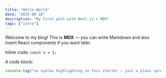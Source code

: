 ```yaml
---
title: "Hello World"
date: "2025-08-10"
description: "My first post with Next.js + MDX"
tags: ["intro"]
---
```


Welcome to my blog! This is **MDX** — you can write Markdown and also insert React components if you want later.

Inline code: `const x = 1;`

A code block:

```js
console.log("no syntax highlighting in this starter — just a plain <pre>");
